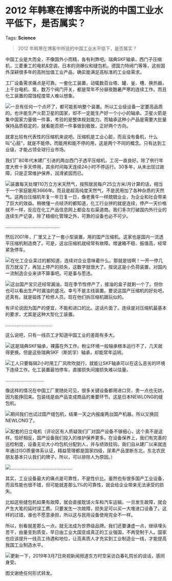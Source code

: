 # 2012 年韩寒在博客中所说的中国工业水平低下，是否属实？

Tags: **Science**

> 2012 年韩寒在博客中所说的中国工业水平低下，是否属实？

中国工业是大而全，不像国外小而精，各有利弊吧。瑞典SKF轴承，西门子压缩机，三菱重工的电机&空调，日本的测爆仪和缝包机，德国力特阀门等等，这些国外深耕很多年的高附加值工业产品，确实能满足高标准的工业级需求。

工厂设备需求痛点是可靠。一套化工装置，动辄数百台塔、罐、釜、槽、换热器，上千台电机、泵，数万个阀门开关，都是常年不分昼夜酷暑严寒的连续工作。而且化工装置的腐蚀程度常人难以想象。

![](https://pic2.zhimg.com/50/v2-55a4522c5438ad04179fa3d2d64fb746_hd.jpg?source=1940ef5c)一旦有任何一个点坏了，都可能影响整个装置。所以工业级设备一定要高品质的。也许能生产火箭卫星的国家，却不一定能生产好一个小小的轴承。卫星火箭是集中国家力量做一件事，考验的是整体规划能力。而轴承这种小产品是需要大批量保持品质稳定的，就看能否把一件事做到极致，正好两个方向。

就拿比较有代表性的压缩机来说吧。压缩机是工业心脏，而且没有备机，什么叫“心脏”，就是不能停。而能用和能不停的用，这是两个不同的概念。只有达到工业级，才能占领全球行业市场。

我们厂80年代末建厂引进的两台西门子透平压缩机，工况一直良好。除了例行年度大修十多天停用，其余时间每天连续24小时不停运行。30多年，从未出现过故障，只是正常维护保养，润滑紧固而已。

![](https://pic4.zhimg.com/50/v2-d1cabeb2f126cc6829dbf1fb149e295c_hd.jpg?source=1940ef5c)装置每天处理110万立方米天然气，按照居民每户25立方米/月计算的话，相当于一个家庭能用3666年。而且是超高纯度天然气，不是民用加了各种杂质的天然气。这两台压缩机年复一年日复一日，像老黄牛一样兢兢业业，为企业和社会带来了巨大的效益。稍微懂一点经济的都知道，化工行业拼的就是连续，停产一天价格就不一样，反应在化工产品信息网上都会左右渠道商。我们多次打破国内外行业的连续生产记录，除了精细化管理之外，可靠的设备也必不可少。

……………………………………

然后2001年，厂里又上了一套小型装置，用的国产压缩机。这家也是国内一流透平压缩机制造商了。可是，这台压缩机就经常有故障。增速箱不稳、振值高，经常紧急停车。

![](https://pic4.zhimg.com/50/v2-54ebf8299549e1be83e3d2cc315652f4_hd.jpg?source=1940ef5c)在化工企业呆过的都知道，连续对企业意味着什么。那就是钱啊！一开一停几百万就没了，再加上停产的损失，这数字就很大了。按说这是小负荷装置，对国内一流制造企业来讲不算事吧。可是事与愿违。

![](https://pic2.zhimg.com/50/v2-faefcf8d7c839816f4cf33934d4c6b28_hd.jpg?source=1940ef5c)这台国产宝贝还经常漏油，现在季节性停产了，接油的盒子就剩一个了。但你也可以看出生产时漏油的盛况。幸亏不是主线装置。要说这国产压缩机的好处吧，还真有。就是锻炼了检修人员。现在他们拆压缩机跟玩似的。

有评论说因为国产的便宜，不能和进口的比。这话片面了。连续是对压缩机最基本的要求，尤其是这种大型化工装置。

………………………………

这么说吧，只有一线员工才知道中国工业的差距有多大。

![](https://pic2.zhimg.com/50/v2-ca7567500823bdbcb616745e8c5a8fcd_hd.jpg?source=1940ef5c)这是瑞典SKF轴承，裸露在外工作。粉尘环境一般轴承根本运行不了，几天就得更换。但是这些瑞典SKF（斯凯孚）轴承，却能常年运转。

![](https://pic1.zhimg.com/50/v2-3fd9ebc495b666bf2609653b4391c5c8_hd.jpg?source=1940ef5c)工人只要每隔2小时用工厂风吹吹就行，就能让SKF轴承可以在这么恶劣的环境下连续工作。化工装置最怕停车，直接损失间接损失难以估量。

…………………………

像这样的情况在中国工厂里随处可见，很多关键设备都用进口货，贵一点也无妨，因为能挣回来。包装线是由产品变成商品的重要环节。这是日本NEWLONG的缝包机。

![](https://pic4.zhimg.com/50/v2-86d6f0519b967ba4db6f9963464c5d14_hd.jpg?source=1940ef5c)期间我们也试过国产缝包机，结果一天之内报废两台国产机器。所以又换回NEWLONG了。  


![](https://pic1.zhimg.com/50/v2-0ef00375aaac373ae97b953e47e7d41a_hd.jpg?source=1940ef5c)配套的日立电机（评论区有人质疑我们厂对国产设备不够细心，这个真不是这样。恰好相反，国产设备我们投入的维护保养更多。在设备保养上，我们有完善的巡检制度，设备无论大小均包机分配到人，并与绩效挂钩。我们自从建厂以来就连年通过ISO质量体系认证，精益管理都是国家四级，尿素产品垄断东北，东北农民朋友基本只认我们的牌子。所以，可以排除人为原因。）

![](https://pic2.zhimg.com/50/v2-e1098eeea9a0c1f7be9ea27fc3aff1f0_hd.jpg?source=1940ef5c)…………………………………………

其实，工业设备最大的痛点是可靠性，不是性价比。虽然也有很多国产工业设备，而且性能也很不错，但可能就差那么1%的可靠性，就会给企业带来无法承受的损失。

比如这些缝包机如果有故障，就会直接耽误火车和汽车运输。一旦发生故障，就会产生大笔的延时误工费。只要发生一次故障，损失足可以买一大堆进口设备了。这样的过错，谁也不愿意承担，所以这与民用设备使用完全不一样。

所以，别看就差那么一点，就无法成为世界级品牌。我们还要谦虚一点，继续埋头苦干，由量变到质变，早日由工业大国变成真正的工业强国，不再受制于人。国家也应该提升一线员工待遇和地位，让高素质人才充实到工业制造业一线，才能提高我国工业制造水平。

![](https://pic1.zhimg.com/50/v2-2b418986c1d164b5eeb3c126441ba242_hd.jpg?source=1940ef5c)更新一下，2019年3月7日央视新闻频道东方时空采访白春礼院长的谈话，感同身受。

图文谢绝任何形式转发。



